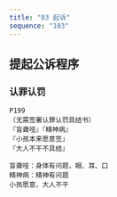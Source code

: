 ```yaml
---
title: "03 起诉"
sequence: "103"
---
```


## 提起公诉程序

### 认罪认罚

```text
P199
（无需签署认罪认罚具结书）
『盲聋哑』『精神病』
『小孩本来愿意签』
『大人不干不具结』

盲聋哑：身体有问题，眼、耳、口
精神病：精神有问题
小孩愿意，大人不干
```
